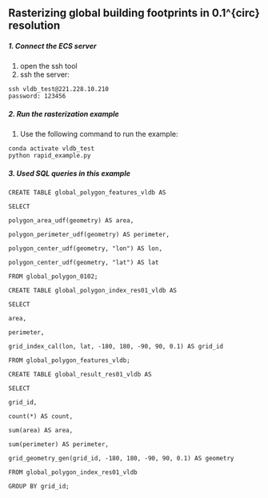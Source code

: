 
## Rasterizing global building footprints in 0.1^{circ} resolution

##### 1. Connect the ECS server
1. open the ssh tool
2. ssh the server: 
```
ssh vldb_test@221.228.10.210
password: 123456
```
##### 2. Run the rasterization example
1. Use the following command to run the example: 
```
conda activate vldb_test
python rapid_example.py
```
##### 3. Used SQL queries in this example

```
CREATE TABLE global_polygon_features_vldb AS

SELECT

polygon_area_udf(geometry) AS area,

polygon_perimeter_udf(geometry) AS perimeter,

polygon_center_udf(geometry, "lon") AS lon,

polygon_center_udf(geometry, "lat") AS lat

FROM global_polygon_0102;
```
```
CREATE TABLE global_polygon_index_res01_vldb AS

SELECT

area,

perimeter,

grid_index_cal(lon, lat, -180, 180, -90, 90, 0.1) AS grid_id

FROM global_polygon_features_vldb;

```
```
CREATE TABLE global_result_res01_vldb AS

SELECT

grid_id,

count(*) AS count,

sum(area) AS area,

sum(perimeter) AS perimeter,

grid_geometry_gen(grid_id, -180, 180, -90, 90, 0.1) AS geometry

FROM global_polygon_index_res01_vldb

GROUP BY grid_id;
```
